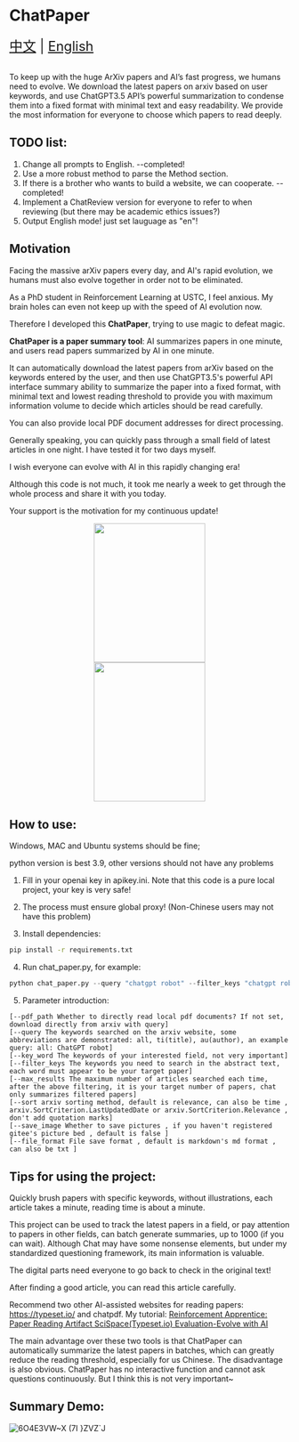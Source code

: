 # ChatPaper

<div style="font-size: 1.5rem;">
  <a href="./README.md">中文</a> |
  <a href="./readme_en.md">English</a>
</div>
</br>

To keep up with the huge ArXiv papers and AI’s fast progress, we humans need to evolve. We download the latest papers on arxiv based on user keywords, and use ChatGPT3.5 API’s powerful summarization to condense them into a fixed format with minimal text and easy readability. 
We provide the most information for everyone to choose which papers to read deeply.

## TODO list:
1. Change all prompts to English.  --completed!
2. Use a more robust method to parse the Method section.
3. If there is a brother who wants to build a website, we can cooperate. --completed!
4. Implement a ChatReview version for everyone to refer to when reviewing (but there may be academic ethics issues?)
5. Output English mode! just set lauguage as "en"!

## Motivation

Facing the massive arXiv papers every day, and AI's rapid evolution, we humans must also evolve together in order not to be eliminated.

As a PhD student in Reinforcement Learning at USTC, I feel anxious. My brain holes can even not keep up with the speed of AI evolution now.

Therefore I developed this **ChatPaper**, trying to use magic to defeat magic.

**ChatPaper is a paper summary tool**: AI summarizes papers in one minute, and users read papers summarized by AI in one minute.

It can automatically download the latest papers from arXiv based on the keywords entered by the user, and then use ChatGPT3.5's powerful API interface summary ability to summarize the paper into a fixed format, with minimal text and lowest reading threshold to provide you with maximum information volume to decide which articles should be read carefully.

You can also provide local PDF document addresses for direct processing.

Generally speaking, you can quickly pass through a small field of latest articles in one night. I have tested it for two days myself.

I wish everyone can evolve with AI in this rapidly changing era!

Although this code is not much, it took me nearly a week to get through the whole process and share it with you today.

Your support is the motivation for my continuous update!

<div style="text-align: center;">
  <img src=https://user-images.githubusercontent.com/28528386/224465754-6f886e48-8626-419f-a154-e5d187fd22f9.jpg width="200" height="250"/>
</div>

<div style="text-align: center;">
  <img src=https://user-images.githubusercontent.com/28528386/224335122-1e87eb7b-a922-4c2f-b2aa-9612f62a6314.jpg width="200" height="250"/>
</div>


## How to use:
Windows, MAC and Ubuntu systems should be fine;

python version is best 3.9, other versions should not have any problems

1. Fill in your openai key in apikey.ini. Note that this code is a pure local project, your key is very safe!

2. The process must ensure global proxy! (Non-Chinese users may not have this problem)

3. Install dependencies:
``` bash
pip install -r requirements.txt
```
4. Run chat_paper.py, for example:

```python
python chat_paper.py --query "chatgpt robot" --filter_keys "chatgpt robot" --max_results 1 --language en
```

5. Parameter introduction:
```
[--pdf_path Whether to directly read local pdf documents? If not set, download directly from arxiv with query] 
[--query The keywords searched on the arxiv website, some abbreviations are demonstrated: all, ti(title), au(author), an example query: all: ChatGPT robot] 
[--key_word The keywords of your interested field, not very important] 
[--filter_keys The keywords you need to search in the abstract text, each word must appear to be your target paper] 
[--max_results The maximum number of articles searched each time, after the above filtering, it is your target number of papers, chat only summarizes filtered papers] 
[--sort arxiv sorting method, default is relevance, can also be time , arxiv.SortCriterion.LastUpdatedDate or arxiv.SortCriterion.Relevance , don't add quotation marks] 
[--save_image Whether to save pictures , if you haven't registered gitee's picture bed , default is false ] 
[--file_format File save format , default is markdown's md format , can also be txt ] 
```

## Tips for using the project:
Quickly brush papers with specific keywords, without illustrations, each article takes a minute, reading time is about a minute.

This project can be used to track the latest papers in a field, or pay attention to papers in other fields, can batch generate summaries, up to 1000 (if you can wait).
Although Chat may have some nonsense elements, but under my standardized questioning framework, its main information is valuable.

The digital parts need everyone to go back to check in the original text!

After finding a good article, you can read this article carefully.

Recommend two other AI-assisted websites for reading papers: https://typeset.io/ and chatpdf.
My tutorial: [Reinforcement Apprentice: Paper Reading Artifact SciSpace(Typeset.io) Evaluation-Evolve with AI](https://zhuanlan.zhihu.com/p/611874187)

The main advantage over these two tools is that ChatPaper can automatically summarize the latest papers in batches, which can greatly reduce the reading threshold, especially for us Chinese.
The disadvantage is also obvious. ChatPaper has no interactive function and cannot ask questions continuously. But I think this is not very important~


## Summary Demo:

![6O4E3VW~X (7I }`ZV`Z`J](https://user-images.githubusercontent.com/28528386/224890637-62be8d42-813c-40ff-8c69-90bb13080e21.png)
